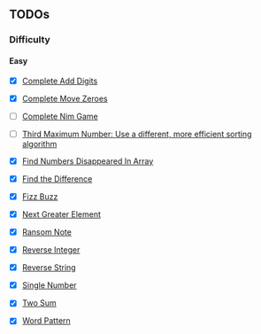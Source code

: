 ## TODOs

### Difficulty

#### Easy

- [x] [Complete Add Digits][add_digits]

- [x] [Complete Move Zeroes][move_zeroes]

- [ ] [Complete Nim Game][nim_game]

- [ ] [Third Maximum Number: Use a different, more efficient sorting algorithm][third_max_num]

- [x] [Find Numbers Disappeared In Array][find_nums_disappeared_in_array]

- [x] [Find the Difference][find_the_difference]

- [x] [Fizz Buzz][fizz_buzz]

- [x] [Next Greater Element][next_great_el]

- [x] [Ransom Note][ransom_note]

- [x] [Reverse Integer][reverse_integer]

- [x] [Reverse String][reverse_string]

- [x] [Single Number][single_number]

- [x] [Two Sum][two_sum]

- [x] [Word Pattern][word_pattern]


[add_digits]: https://github.com/tbuchannan/leetCode_hackerRank/blob/master/Easy/add_digits.js

[move_zeroes]: https://github.com/tbuchannan/leetCode_hackerRank/blob/master/Easy/move_zeroes.js

[nim_game]: https://github.com/tbuchannan/leetCode_hackerRank/blob/master/Easy/nim_game.js

[third_max_num]: https://github.com/tbuchannan/leetCode_hackerRank/blob/master/Easy/third_maximum_number.js

[find_nums_disappeared_in_array]: https://github.com/tbuchannan/leetCode_hackerRank/blob/master/Easy/find_nums_disappeared_in_array.js

[find_the_difference]: https://github.com/tbuchannan/leetCode_hackerRank/blob/master/Easy/find_the_difference.js

[fizz_buzz]: https://github.com/tbuchannan/leetCode_hackerRank/blob/master/Easy/fizz_buzz.js

[next_great_el]: https://github.com/tbuchannan/leetCode_hackerRank/blob/master/Easy/next_greater_el.js

[ransom_note]: https://github.com/tbuchannan/leetCode_hackerRank/blob/master/Easy/ransom_note.js

[reverse_integer]: https://github.com/tbuchannan/leetCode_hackerRank/blob/master/Easy/reverse_integer.js

[reverse_string]: https://github.com/tbuchannan/leetCode_hackerRank/blob/master/Easy/reverse_string.js

[single_number]: https://github.com/tbuchannan/leetCode_hackerRank/blob/master/Easy/single_number.js

[two_sum]: https://github.com/tbuchannan/leetCode_hackerRank/blob/master/Easy/two_sum.js

[word_pattern]: https://github.com/tbuchannan/leetCode_hackerRank/blob/master/Easy/word_pattern.js
